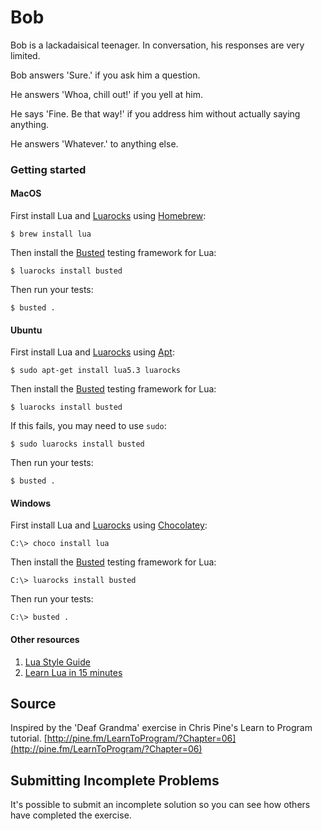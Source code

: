# Bob

Bob is a lackadaisical teenager. In conversation, his responses are very limited.

Bob answers 'Sure.' if you ask him a question.

He answers 'Whoa, chill out!' if you yell at him.

He says 'Fine. Be that way!' if you address him without actually saying
anything.

He answers 'Whatever.' to anything else.

### Getting started
#### MacOS
First install Lua and [Luarocks][2] using [Homebrew][1]:

```shell
$ brew install lua
```

Then install the [Busted][3] testing framework for Lua:

```shell
$ luarocks install busted
```

Then run your tests:

```shell
$ busted .
```

#### Ubuntu
First install Lua and [Luarocks][2] using [Apt][6]:

```shell
$ sudo apt-get install lua5.3 luarocks
```

Then install the [Busted][3] testing framework for Lua:

```shell
$ luarocks install busted
```

If this fails, you may need to use `sudo`:

```shell
$ sudo luarocks install busted
```

Then run your tests:

```shell
$ busted .
```

#### Windows
First install Lua and [Luarocks][2] using [Chocolatey][7]:

```
C:\> choco install lua
```

Then install the [Busted][3] testing framework for Lua:

```
C:\> luarocks install busted
```

Then run your tests:

```
C:\> busted .
```

#### Other resources

  1. [Lua Style Guide][4]
  2. [Learn Lua in 15 minutes][5]

[1]: http://brew.sh/
[2]: http://luarocks.org/
[3]: http://olivinelabs.com/busted/
[4]: https://github.com/Olivine-Labs/lua-style-guide
[5]: http://tylerneylon.com/a/learn-lua/
[6]: https://help.ubuntu.com/lts/serverguide/apt.html
[7]: http://chocolatey.org/

## Source

Inspired by the 'Deaf Grandma' exercise in Chris Pine's Learn to Program tutorial. [http://pine.fm/LearnToProgram/?Chapter=06](http://pine.fm/LearnToProgram/?Chapter=06)

## Submitting Incomplete Problems
It's possible to submit an incomplete solution so you can see how others have completed the exercise.

